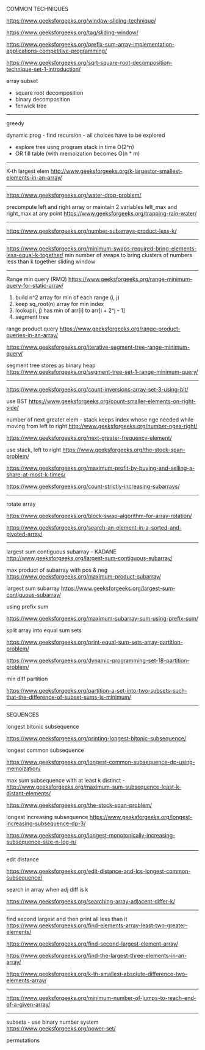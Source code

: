 
COMMON TECHNIQUES

https://www.geeksforgeeks.org/window-sliding-technique/

https://www.geeksforgeeks.org/tag/sliding-window/

https://www.geeksforgeeks.org/prefix-sum-array-implementation-applications-competitive-programming/

https://www.geeksforgeeks.org/sqrt-square-root-decomposition-technique-set-1-introduction/


array subset 
- square root decomposition 
- binary decomposition
- fenwick tree

------------
greedy

dynamic prog - find recursion - all choices have to be explored 
- explore tree usng program stack in time O(2^n)
- OR fill table (with memoization becomes O(n * m)

-------------


K-th largest elem
http://www.geeksforgeeks.org/k-largestor-smallest-elements-in-an-array/

----------

https://www.geeksforgeeks.org/water-drop-problem/

precompute left and right array
or maintain 2 variables left_max and right_max at any point
https://www.geeksforgeeks.org/trapping-rain-water/

----------

https://www.geeksforgeeks.org/number-subarrays-product-less-k/

---------

https://www.geeksforgeeks.org/minimum-swaps-required-bring-elements-less-equal-k-together/
min number of swaps to bring clusters of numbers less than k together
sliding window


-----------

Range min query (RMQ)
https://www.geeksforgeeks.org/range-minimum-query-for-static-array/

1. build n^2 array for min of each range (i, j)
2. keep sq_root(n) array for min index
3. lookup(i, j) has min of arr[i] to arr[i + 2^j - 1]
4. segment tree

range product query
https://www.geeksforgeeks.org/range-product-queries-in-an-array/

https://www.geeksforgeeks.org/iterative-segment-tree-range-minimum-query/

segment tree stores as binary heap
https://www.geeksforgeeks.org/segment-tree-set-1-range-minimum-query/


-----------

https://www.geeksforgeeks.org/count-inversions-array-set-3-using-bit/

use BST
https://www.geeksforgeeks.org/count-smaller-elements-on-right-side/

number of next greater elem  - stack keeps index whose nge needed while moving from left to right
http://www.geeksforgeeks.org/number-nges-right/

https://www.geeksforgeeks.org/next-greater-frequency-element/

use stack, left to right
https://www.geeksforgeeks.org/the-stock-span-problem/

https://www.geeksforgeeks.org/maximum-profit-by-buying-and-selling-a-share-at-most-k-times/

https://www.geeksforgeeks.org/count-strictly-increasing-subarrays/

--------

rotate array

https://www.geeksforgeeks.org/block-swap-algorithm-for-array-rotation/

https://www.geeksforgeeks.org/search-an-element-in-a-sorted-and-pivoted-array/

------------

largest sum contiguous subarray  - KADANE
http://www.geeksforgeeks.org/largest-sum-contiguous-subarray/

max product of subarray with pos & neg
https://www.geeksforgeeks.org/maximum-product-subarray/

largest sum subarray
https://www.geeksforgeeks.org/largest-sum-contiguous-subarray/

using prefix sum

https://www.geeksforgeeks.org/maximum-subarray-sum-using-prefix-sum/

split array into equal sum sets

https://www.geeksforgeeks.org/print-equal-sum-sets-array-partition-problem/

https://www.geeksforgeeks.org/dynamic-programming-set-18-partition-problem/

min diff partition

https://www.geeksforgeeks.org/partition-a-set-into-two-subsets-such-that-the-difference-of-subset-sums-is-minimum/

-----------


SEQUENCES

longest bitonic subsequence

https://www.geeksforgeeks.org/printing-longest-bitonic-subsequence/

longest common subsequence

https://www.geeksforgeeks.org/longest-common-subsequence-dp-using-memoization/

max sum subsequence with at least k distinct - 
http://www.geeksforgeeks.org/maximum-sum-subsequence-least-k-distant-elements/

https://www.geeksforgeeks.org/the-stock-span-problem/

longest increasing subsequence
https://www.geeksforgeeks.org/longest-increasing-subsequence-dp-3/

https://www.geeksforgeeks.org/longest-monotonically-increasing-subsequence-size-n-log-n/

-----------------

edit distance

https://www.geeksforgeeks.org/edit-distance-and-lcs-longest-common-subsequence/

search in array when adj diff is k

https://www.geeksforgeeks.org/searching-array-adjacent-differ-k/

------------

find second largest and then print all less than it
https://www.geeksforgeeks.org/find-elements-array-least-two-greater-elements/

https://www.geeksforgeeks.org/find-second-largest-element-array/

https://www.geeksforgeeks.org/find-the-largest-three-elements-in-an-array/

https://www.geeksforgeeks.org/k-th-smallest-absolute-difference-two-elements-array/

-----------

https://www.geeksforgeeks.org/minimum-number-of-jumps-to-reach-end-of-a-given-array/

--------

subsets - use binary number system
https://www.geeksforgeeks.org/power-set/

permutations




